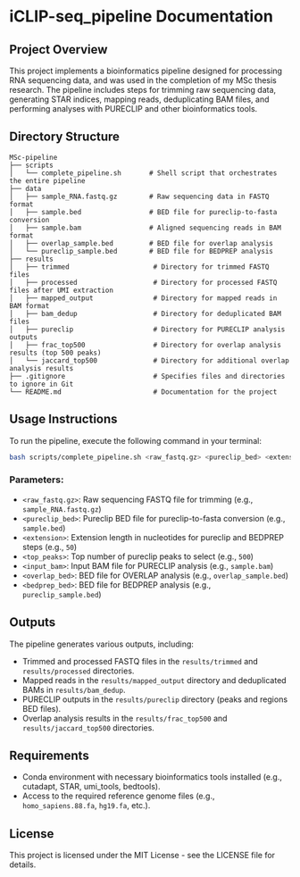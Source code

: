 # iCLIP-seq_pipeline Documentation

## Project Overview
This project implements a bioinformatics pipeline designed for processing RNA sequencing data, and was used in the completion of my MSc thesis research. The pipeline includes steps for trimming raw sequencing data, generating STAR indices, mapping reads, deduplicating BAM files, and performing analyses with PURECLIP and other bioinformatics tools.

## Directory Structure
```
MSc-pipeline
├── scripts
│   └── complete_pipeline.sh       # Shell script that orchestrates the entire pipeline
├── data
│   ├── sample_RNA.fastq.gz        # Raw sequencing data in FASTQ format
│   ├── sample.bed                 # BED file for pureclip-to-fasta conversion
│   ├── sample.bam                 # Aligned sequencing reads in BAM format
│   ├── overlap_sample.bed         # BED file for overlap analysis
│   └── pureclip_sample.bed        # BED file for BEDPREP analysis
├── results
│   ├── trimmed                     # Directory for trimmed FASTQ files
│   ├── processed                   # Directory for processed FASTQ files after UMI extraction
│   ├── mapped_output               # Directory for mapped reads in BAM format
│   ├── bam_dedup                   # Directory for deduplicated BAM files
│   ├── pureclip                    # Directory for PURECLIP analysis outputs
│   ├── frac_top500                 # Directory for overlap analysis results (top 500 peaks)
│   └── jaccard_top500              # Directory for additional overlap analysis results
├── .gitignore                      # Specifies files and directories to ignore in Git
└── README.md                       # Documentation for the project
```

## Usage Instructions
To run the pipeline, execute the following command in your terminal:

```bash
bash scripts/complete_pipeline.sh <raw_fastq.gz> <pureclip_bed> <extension> <top_peaks> <input_bam> <overlap_bed> <bedprep_bed>
```

### Parameters:
- `<raw_fastq.gz>`: Raw sequencing FASTQ file for trimming (e.g., `sample_RNA.fastq.gz`)
- `<pureclip_bed>`: Pureclip BED file for pureclip-to-fasta conversion (e.g., `sample.bed`)
- `<extension>`: Extension length in nucleotides for pureclip and BEDPREP steps (e.g., `50`)
- `<top_peaks>`: Top number of pureclip peaks to select (e.g., `500`)
- `<input_bam>`: Input BAM file for PURECLIP analysis (e.g., `sample.bam`)
- `<overlap_bed>`: BED file for OVERLAP analysis (e.g., `overlap_sample.bed`)
- `<bedprep_bed>`: BED file for BEDPREP analysis (e.g., `pureclip_sample.bed`)

## Outputs
The pipeline generates various outputs, including:
- Trimmed and processed FASTQ files in the `results/trimmed` and `results/processed` directories.
- Mapped reads in the `results/mapped_output` directory and deduplicated BAMs in `results/bam_dedup`.
- PURECLIP outputs in the `results/pureclip` directory (peaks and regions BED files).
- Overlap analysis results in the `results/frac_top500` and `results/jaccard_top500` directories.

## Requirements
- Conda environment with necessary bioinformatics tools installed (e.g., cutadapt, STAR, umi_tools, bedtools).
- Access to the required reference genome files (e.g., `homo_sapiens.88.fa`, `hg19.fa`, etc.).

## License
This project is licensed under the MIT License - see the LICENSE file for details.
